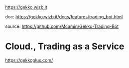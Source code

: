 https://gekko.wizb.it

doc: https://gekko.wizb.it/docs/features/trading_bot.html

source: https://github.com/Mcamin/Gekko-Trading-Bot

# Cloud., Trading as a Service
https://gekkoplus.com/
